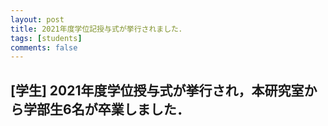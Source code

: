 ```yaml
---
layout: post
title: 2021年度学位記授与式が挙行されました．
tags: [students]
comments: false
---
```

## [学生] 2021年度学位授与式が挙行され，本研究室から学部生6名が卒業しました．
